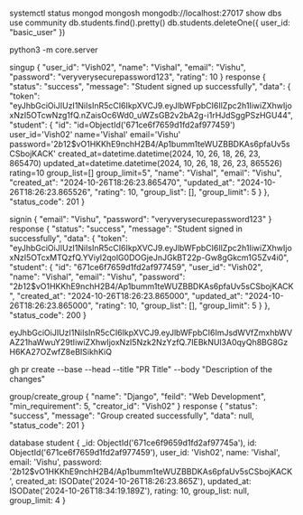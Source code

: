 systemctl status mongod
mongosh mongodb://localhost:27017
show dbs
use community
db.students.find().pretty()
db.students.deleteOne({ user_id: "basic_user" })

python3 -m core.server

singup
{ 
    "user_id": "Vish02", 
    "name": "Vishal", 
    "email": "Vishu", 
    "password": "veryverysecurepassword123",
    "rating": 10 
}
response
{
    "status": "success",
    "message": "Student signed up successfully",
    "data": {
        "token": "eyJhbGciOiJIUzI1NiIsInR5cCI6IkpXVCJ9.eyJlbWFpbCI6IlZpc2h1IiwiZXhwIjoxNzI5OTcwNzg1fQ.nZaisOc6Wd0_uWZsGB2v2bA2g-i1rHJdSggPSzHGU44",
        "student": {
            "id": "id=ObjectId('671ce6f7659d1fd2af977459') user_id='Vish02' name='Vishal' email='Vishu' password='$2b$12$vO1HKKhE9nchH2B4/Ap1bumm1teWUZBBDKAs6pfaUv5sCSbojKACK' created_at=datetime.datetime(2024, 10, 26, 18, 26, 23, 865470) updated_at=datetime.datetime(2024, 10, 26, 18, 26, 23, 865526) rating=10 group_list=[] group_limit=5",
            "name": "Vishal",
            "email": "Vishu",
            "created_at": "2024-10-26T18:26:23.865470",
            "updated_at": "2024-10-26T18:26:23.865526",
            "rating": 10,
            "group_list": [],
            "group_limit": 5
        }
    },
    "status_code": 201
}




signin
{
  "email": "Vishu",
  "password": "veryverysecurepassword123"
}
response
{
    "status": "success",
    "message": "Student signed in successfully",
    "data": {
        "token": "eyJhbGciOiJIUzI1NiIsInR5cCI6IkpXVCJ9.eyJlbWFpbCI6IlZpc2h1IiwiZXhwIjoxNzI5OTcxMTQzfQ.YViyl2qolG0DOGjeJnJGkBT22p-Gw8gGkcm1G5Zv4i0",
        "student": {
            "id": "671ce6f7659d1fd2af977459",
            "user_id": "Vish02",
            "name": "Vishal",
            "email": "Vishu",
            "password": "$2b$12$vO1HKKhE9nchH2B4/Ap1bumm1teWUZBBDKAs6pfaUv5sCSbojKACK",
            "created_at": "2024-10-26T18:26:23.865000",
            "updated_at": "2024-10-26T18:26:23.865000",
            "rating": 10,
            "group_list": [],
            "group_limit": 5
        }
    },
    "status_code": 200
}

eyJhbGciOiJIUzI1NiIsInR5cCI6IkpXVCJ9.eyJlbWFpbCI6ImJsdWVfZmxhbWVAZ21haWwuY29tIiwiZXhwIjoxNzI5Nzk2NzYzfQ.7IEBkNUl3A0qyQh8BG8GzH6KA27OZwfZ8eBISikhKiQ

gh pr create --base <base-branch> --head <branch-name> --title "PR Title" --body "Description of the changes"

group/create_group
{
    "name": "Django",
    "feild": "Web Development",
    "min_requirement": 5,
    "creator_id": "Vish02"
}
response
{
    "status": "success",
    "message": "Group created successfully",
    "data": null,
    "status_code": 201
}


database student 
  {
    _id: ObjectId('671ce6f9659d1fd2af97745a'),
    id: ObjectId('671ce6f7659d1fd2af977459'),
    user_id: 'Vish02',
    name: 'Vishal',
    email: 'Vishu',
    password: '$2b$12$vO1HKKhE9nchH2B4/Ap1bumm1teWUZBBDKAs6pfaUv5sCSbojKACK',
    created_at: ISODate('2024-10-26T18:26:23.865Z'),
    updated_at: ISODate('2024-10-26T18:34:19.189Z'),
    rating: 10,
    group_list: null,
    group_limit: 4
  }